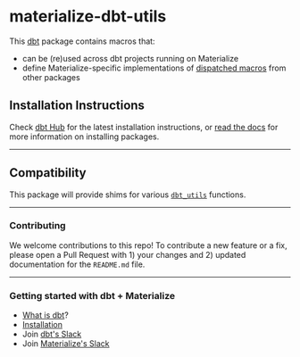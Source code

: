 # materialize-dbt-utils

This [dbt](https://github.com/fishtown-analytics/dbt) package contains macros
that:
- can be (re)used across dbt projects running on Materialize
- define Materialize-specific implementations of [dispatched macros](https://docs.getdbt.com/reference/dbt-jinja-functions/adapter/#dispatch) from other packages

## Installation Instructions

Check [dbt Hub](https://hub.getdbt.com) for the latest installation
instructions, or [read the docs](https://docs.getdbt.com/docs/package-management)
for more information on installing packages.

----

## Compatibility

This package will provide shims for various [`dbt_utils`](https://github.com/fishtown-analytics/dbt-utils)
functions.

----

### Contributing

We welcome contributions to this repo! To contribute a new feature or a fix,
please open a Pull Request with 1) your changes and 2) updated documentation for
the `README.md` file.

----

### Getting started with dbt + Materialize

- [What is dbt](https://docs.getdbt.com/docs/introduction)?
- [Installation](https://github.com/MaterializeInc/dbt-materialize)
- Join [dbt's Slack](http://slack.getdbt.com/)
- Join [Materialize's Slack](https://materialize.com/)
